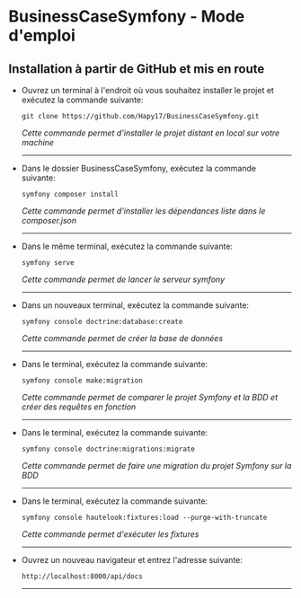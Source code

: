 # BusinessCaseSymfony - Mode d'emploi
## Installation à partir de GitHub et mis en route
- Ouvrez un terminal à l'endroit où vous souhaitez installer le projet et exécutez la commande suivante:
    ```
    git clone https://github.com/Hapy17/BusinessCaseSymfony.git
    ```  
    *Cette commande permet d'installer le projet distant en local sur votre machine*  
    ***
- Dans le dossier BusinessCaseSymfony, exécutez la commande suivante:
    ```
    symfony composer install
    ```
    *Cette commande permet d'installer les dépendances liste dans le composer.json*
    ***
- Dans le même terminal, exécutez la commande suivante:
    ```
    symfony serve
    ```
    *Cette commande permet de lancer le serveur symfony*
    ***
- Dans un nouveaux terminal, exécutez la commande suivante:
    ```
    symfony console doctrine:database:create
    ```
    *Cette commande permet de créer la base de données*
    ***
- Dans le terminal, exécutez la commande suivante:
    ```
    symfony console make:migration
    ```
    *Cette commande permet de comparer le projet Symfony et la BDD et créer des requêtes en fonction*
    ***
- Dans le terminal, exécutez la commande suivante:
    ```
    symfony console doctrine:migrations:migrate
    ```
    *Cette commande permet de faire une migration du projet Symfony sur la BDD*
    ***
- Dans le terminal, exécutez la commande suivante:
    ```
    symfony console hautelook:fixtures:load --purge-with-truncate
    ```
    *Cette commande permet d'exécuter les fixtures*
    ***
- Ouvrez un nouveau navigateur et entrez l'adresse suivante:
    ```
    http://localhost:8000/api/docs
    ```

    ***

